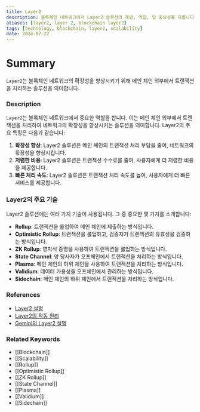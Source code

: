 ```yaml
---
title: Layer2
description: 블록체인 네트워크에서 Layer2 솔루션의 개념, 역할, 및 중요성을 다룹니다.
aliases: [layer2, layer 2, blockchain layer2]
tags: [technology, blockchain, layer2, scalability]
date: 2024-07-22
---
```

# Summary

`Layer2`는 블록체인 네트워크의 확장성을 향상시키기 위해 메인 체인 외부에서 트랜잭션을 처리하는 솔루션을 의미합니다.

### Description

`Layer2`는 블록체인 네트워크에서 중요한 역할을 합니다. 이는 메인 체인 외부에서 트랜잭션을 처리하여 네트워크의 확장성을 향상시키는 솔루션을 의미합니다. Layer2의 주요 특징은 다음과 같습니다:

1. **확장성 향상**: Layer2 솔루션은 메인 체인의 트랜잭션 처리 부담을 줄여, 네트워크의 확장성을 향상시킵니다.
2. **저렴한 비용**: Layer2 솔루션은 트랜잭션 수수료를 줄여, 사용자에게 더 저렴한 비용을 제공합니다.
3. **빠른 처리 속도**: Layer2 솔루션은 트랜잭션 처리 속도를 높여, 사용자에게 더 빠른 서비스를 제공합니다.

### Layer2의 주요 기술

Layer2 솔루션에는 여러 가지 기술이 사용됩니다. 그 중 중요한 몇 가지를 소개합니다:

- **Rollup**: 트랜잭션을 롤업하여 메인 체인에 제출하는 방식입니다.
- **Optimistic Rollup**: 트랜잭션을 롤업하고, 검증자가 트랜잭션의 유효성을 검증하는 방식입니다.
- **ZK Rollup**: 영지식 증명을 사용하여 트랜잭션을 롤업하는 방식입니다.
- **State Channel**: 양 당사자가 오프체인에서 트랜잭션을 처리하는 방식입니다.
- **Plasma**: 메인 체인의 하위 체인을 사용하여 트랜잭션을 처리하는 방식입니다.
- **Validium**: 데이터 가용성을 오프체인에서 관리하는 방식입니다.
- **Sidechain**: 메인 체인의 하위 체인에서 트랜잭션을 처리하는 방식입니다.

### References

- [Layer2 설명](https://en.wikipedia.org/wiki/Layer2)
- [Layer2의 작동 원리](https://ethereum.org/en/glossary/#layer2)
- [Gemini의 Layer2 설명](https://www.gemini.com/cryptopedia/search?query=layer2)

### Related Keywords

- [[Blockchain]]
- [[Scalability]]
- [[Rollup]]
- [[Optimistic Rollup]]
- [[ZK Rollup]]
- [[State Channel]]
- [[Plasma]]
- [[Validium]]
- [[Sidechain]]
